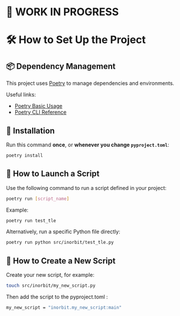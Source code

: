 # 🚧 WORK IN PROGRESS

# 🛠 How to Set Up the Project

## 📦 Dependency Management

This project uses [Poetry](https://python-poetry.org/) to manage dependencies and environments.

Useful links:
- [Poetry Basic Usage](https://python-poetry.org/docs/basic-usage/)
- [Poetry CLI Reference](https://python-poetry.org/docs/cli/)

## 🧪 Installation

Run this command **once**, or **whenever you change `pyproject.toml`**:
```bash
poetry install
```

## 🚀 How to Launch a Script

Use the following command to run a script defined in your project:
```bash
poetry run [script_name]
```

Example:
```bash
poetry run test_tle
```

Alternatively, run a specific Python file directly:
```bash
poetry run python src/inorbit/test_tle.py
```

## 🧱 How to Create a New Script

Create your new script, for example:
```bash
touch src/inorbit/my_new_script.py
```

Then add the script to the pyproject.toml :
```bash
my_new_script = "inorbit.my_new_script:main"
```
